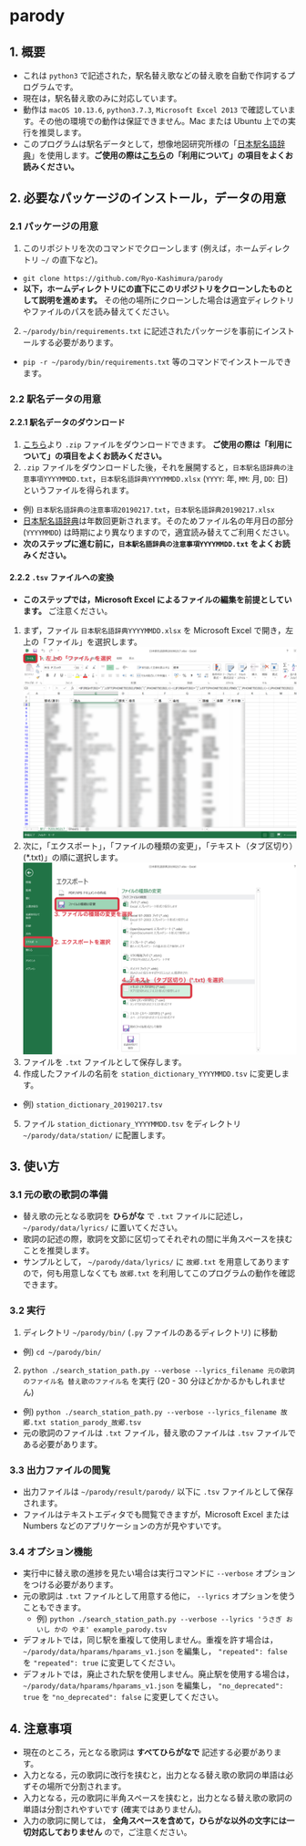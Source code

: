 # parody
## 1. 概要
- これは `python3` で記述された，駅名替え歌などの替え歌を自動で作詞するプログラムです。
- 現在は，駅名替え歌のみに対応しています。
- 動作は `macOS 10.13.6`, `python3.7.3`, `Microsoft Excel 2013` で確認しています。その他の環境での動作は保証できません。Mac または Ubuntu 上での実行を推奨します。
- このプログラムは駅名データとして，想像地図研究所様の「[日本駅名語辞典][link]」を使用します。**ご使用の際は[こちら][link]の「利用について」の項目をよくお読みください。**

## 2. 必要なパッケージのインストール，データの用意
### 2.1 パッケージの用意
1. このリポジトリを次のコマンドでクローンします (例えば，ホームディレクトリ `~/` の直下など)。
  - `git clone https://github.com/Ryo-Kashimura/parody`
  - **以下，ホームディレクトリにの直下にこのリポジトリをクローンしたものとして説明を進めます。** その他の場所にクローンした場合は適宜ディレクトリやファイルのパスを読み替えてください。
2. `~/parody/bin/requirements.txt` に記述されたパッケージを事前にインストールする必要があります。
  - `pip -r ~/parody/bin/requirements.txt` 等のコマンドでインストールできます。
### 2.2 駅名データの用意
#### 2.2.1 駅名データのダウンロード
1. [こちら][link]より `.zip` ファイルをダウンロードできます。 **ご使用の際は「利用について」の項目をよくお読みください。**
2. `.zip` ファイルをダウンロードした後，それを展開すると，`日本駅名語辞典の注意事項YYYYMMDD.txt`，`日本駅名語辞典YYYYMMDD.xlsx` (`YYYY`: 年, `MM`: 月, `DD`: 日) というファイルを得られます。
  - 例) `日本駅名語辞典の注意事項20190217.txt`，`日本駅名語辞典20190217.xlsx`
  - [日本駅名語辞典][link]は年数回更新されます。そのためファイル名の年月日の部分 (`YYYYMMDD`) は時期により異なりますので，適宜読み替えてご利用ください。
  - **次のステップに進む前に，`日本駅名語辞典の注意事項YYYYMMDD.txt` をよくお読みください。**
#### 2.2.2 `.tsv` ファイルへの変換 
- **このステップでは，Microsoft Excel によるファイルの編集を前提としています。** ご注意ください。
1. まず，ファイル `日本駅名語辞典YYYYMMDD.xlsx` を Microsoft Excel で開き，左上の「ファイル」を選択します。
![](./data/img/step2-2-1.png)
2. 次に，「エクスポート」，「ファイルの種類の変更」，「テキスト（タブ区切り）(\*.txt)」の順に選択します。
![](./data/img/step2-2-2.png)
3. ファイルを `.txt` ファイルとして保存します。
4. 作成したファイルの名前を `station_dictionary_YYYYMMDD.tsv` に変更します。
  - 例) `station_dictionary_20190217.tsv`
5. ファイル `station_dictionary_YYYYMMDD.tsv` をディレクトリ `~/parody/data/station/` に配置します。

## 3. 使い方
### 3.1 元の歌の歌詞の準備
- 替え歌の元となる歌詞を **ひらがな** で `.txt` ファイルに記述し， `~/parody/data/lyrics/` に置いてください。
- 歌詞の記述の際，歌詞を文節に区切ってそれぞれの間に半角スペースを挟むことを推奨します。
- サンプルとして， `~/parody/data/lyrics/` に `故郷.txt` を用意してありますので，何も用意しなくても `故郷.txt` を利用してこのプログラムの動作を確認できます。
### 3.2 実行
1. ディレクトリ `~/parody/bin/` (`.py` ファイルのあるディレクトリ) に移動
  - 例) `cd ~/parody/bin/`
2. `python ./search_station_path.py --verbose --lyrics_filename 元の歌詞のファイル名 替え歌のファイル名` を実行 (20 - 30 分ほどかかるかもしれません)
  - 例) `python ./search_station_path.py --verbose --lyrics_filename 故郷.txt station_parody_故郷.tsv`
  - 元の歌詞のファイルは `.txt` ファイル，替え歌のファイルは `.tsv` ファイルである必要があります。
### 3.3 出力ファイルの閲覧
- 出力ファイルは `~/parody/result/parody/`  以下に `.tsv` ファイルとして保存されます。
- ファイルはテキストエディタでも閲覧できますが，Microsoft Excel または Numbers などのアプリケーションの方が見やすいです。
### 3.4 オプション機能
- 実行中に替え歌の進捗を見たい場合は実行コマンドに `--verbose` オプションをつける必要があります。
- 元の歌詞は `.txt` ファイルとして用意する他に， `--lyrics` オプションを使うこともできます。
  - 例) `python ./search_station_path.py --verbose --lyrics 'うさぎ おいし かの やま' example_parody.tsv`
- デフォルトでは，同じ駅を重複して使用しません。重複を許す場合は， `~/parody/data/hparams/hparams_v1.json` を編集し， `"repeated": false` を `"repeated": true` に変更してください。
- デフォルトでは，廃止された駅を使用しません。廃止駅を使用する場合は， `~/parody/data/hparams/hparams_v1.json` を編集し， `"no_deprecated": true` を `"no_deprecated": false` に変更してください。
  
## 4. 注意事項
- 現在のところ，元となる歌詞は **すべてひらがなで** 記述する必要があります。
- 入力となる，元の歌詞に改行を挟むと，出力となる替え歌の歌詞の単語は必ずその場所で分割されます。
- 入力となる，元の歌詞に半角スペースを挟むと，出力となる替え歌の歌詞の単語は分割されやすいです (確実ではありません)。
- 入力の歌詞に関しては， **全角スペースを含めて，ひらがな以外の文字には一切対応しておりません** ので，ご注意ください。

[link]: http://souzoumap.webcrow.jp/Taosenai/Ekimeigojiten.HTM
